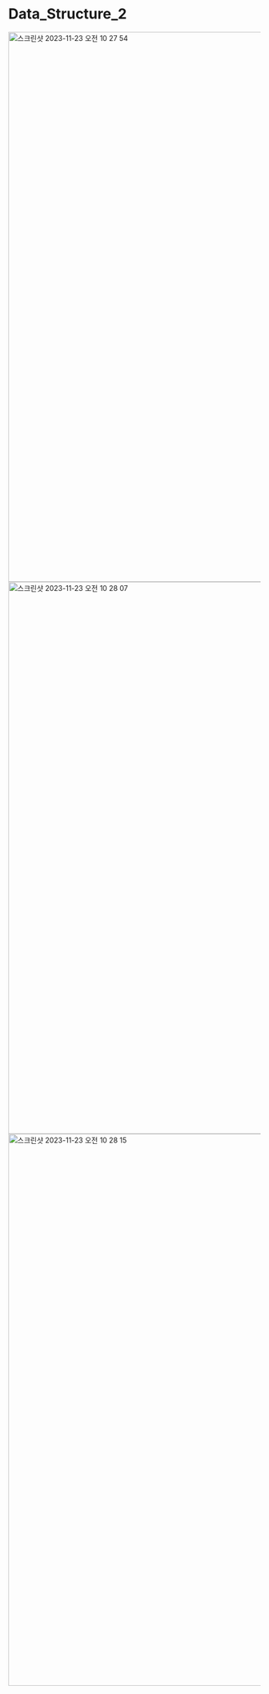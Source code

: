 # Data_Structure_2
<img width="1096" alt="스크린샷 2023-11-23 오전 10 27 54" src="https://github.com/KIMMIN5/Data_Structure_2/assets/121488861/4701d132-5821-4997-a0f8-140cdebf106f">
<img width="1100" alt="스크린샷 2023-11-23 오전 10 28 07" src="https://github.com/KIMMIN5/Data_Structure_2/assets/121488861/05680089-957f-4ee9-878f-35ce3cc537ed">
<img width="1100" alt="스크린샷 2023-11-23 오전 10 28 15" src="https://github.com/KIMMIN5/Data_Structure_2/assets/121488861/e2c6847b-81bf-4ece-83b1-108e499d12b4">
